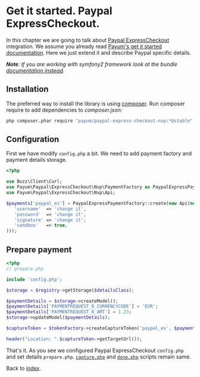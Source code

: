 # Get it started. Paypal ExpressCheckout.

In this chapter we are going to talk about [Paypal ExpressCheckout](https://www.paypal.com/webapps/mpp/express-checkout) integration.
We assume you already read [Payum's get it started documentation](https://github.com/Payum/Payum/blob/master/src/Payum/Core/Resources/docs/get-it-started.md).
Here we just extend it and describe Paypal specific details.

_**Note**: If you are working with symfony2 framework look at the bundle [documentation instead](https://github.com/Payum/PayumBundle/blob/master/Resources/doc/index.md)._

## Installation

The preferred way to install the library is using [composer](http://getcomposer.org/).
Run composer require to add dependencies to _composer.json_:

```bash
php composer.phar require "payum/paypal-express-checkout-nvp:*@stable"
```

## Configuration

First we have modify `config.php` a bit.
We need to add payment factory and payment details storage.


```php
<?php

use Buzz\Client\Curl;
use Payum\Paypal\ExpressCheckout\Nvp\PaymentFactory as PaypalExpressPaymentFactory;
use Payum\Paypal\ExpressCheckout\Nvp\Api;

$payments['paypal_es'] = PaypalExpressPaymentFactory::create(new Api(new Curl, array(
   'username'  => 'change it',
   'password'  => 'change it',
   'signature' => 'change it',
   'sandbox'   => true,
)));
```

## Prepare payment

```php
<?php
// prepare.php

include 'config.php';

$storage = $registry->getStorage($detailsClass);

$paymentDetails = $storage->createModel();
$paymentDetails['PAYMENTREQUEST_0_CURRENCYCODE'] = 'EUR';
$paymentDetails['PAYMENTREQUEST_0_AMT'] = 1.23;
$storage->updateModel($paymentDetails);

$captureToken = $tokenFactory->createCaptureToken('paypal_es', $paymentDetails, 'done.php');

header("Location: ".$captureToken->getTargetUrl());
```

That's it. As you see we configured Paypal ExpressCheckout `config.php` and set details `prepare.php`.
[`capture.php`](https://github.com/Payum/Payum/blob/master/src/Payum/Core/Resources/docs/capture-script.md) and [`done.php`](https://github.com/Payum/Payum/blob/master/src/Payum/Core/Resources/docs/done-script.md) scripts remain same.

Back to [index](index.md).
